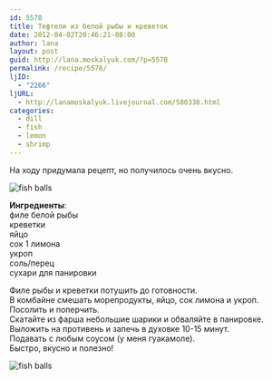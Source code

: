 ```yaml
---
id: 5578
title: Тефтели из белой рыбы и креветок
date: 2012-04-02T20:46:21-08:00
author: lana
layout: post
guid: http://lana.moskalyuk.com/?p=5578
permalink: /recipe/5578/
ljID:
  - "2266"
ljURL:
  - http://lanamoskalyuk.livejournal.com/580336.html
categories:
  - dill
  - fish
  - lemon
  - shrimp
---
```

На ходу придумала рецепт, но получилось очень вкусно.

![fish balls](http://farm8.staticflickr.com/7226/7040856413_576d73d046_z.jpg) 

**Ингредиенты**:  
филе белой рыбы  
креветки  
яйцо  
сок 1 лимона  
укроп  
соль/перец  
сухари для панировки

Филе рыбы и креветки потушить до готовности.  
В комбайне смешать морепродукты, яйцо, сок лимона и укроп.  
Посолить и поперчить.  
Скатайте из фарша небольшие шарики и обваляйте в панировке.  
Выложить на противень и запечь в духовке 10-15 минут.  
Подавать с любым соусом (у меня гуакамоле).  
Быстро, вкусно и полезно!

![fish balls](http://farm8.staticflickr.com/7257/7040856273_f1d2216af1_z.jpg)